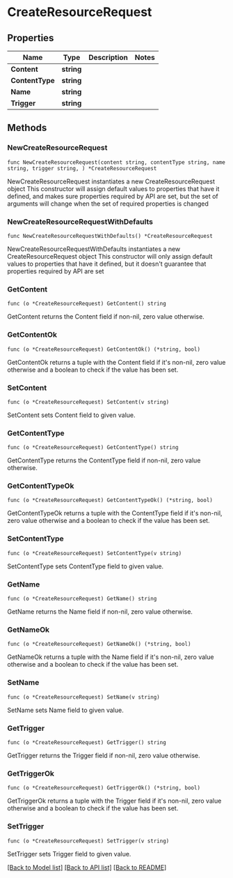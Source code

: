 # CreateResourceRequest

## Properties

Name | Type | Description | Notes
------------ | ------------- | ------------- | -------------
**Content** | **string** |  | 
**ContentType** | **string** |  | 
**Name** | **string** |  | 
**Trigger** | **string** |  | 

## Methods

### NewCreateResourceRequest

`func NewCreateResourceRequest(content string, contentType string, name string, trigger string, ) *CreateResourceRequest`

NewCreateResourceRequest instantiates a new CreateResourceRequest object
This constructor will assign default values to properties that have it defined,
and makes sure properties required by API are set, but the set of arguments
will change when the set of required properties is changed

### NewCreateResourceRequestWithDefaults

`func NewCreateResourceRequestWithDefaults() *CreateResourceRequest`

NewCreateResourceRequestWithDefaults instantiates a new CreateResourceRequest object
This constructor will only assign default values to properties that have it defined,
but it doesn't guarantee that properties required by API are set

### GetContent

`func (o *CreateResourceRequest) GetContent() string`

GetContent returns the Content field if non-nil, zero value otherwise.

### GetContentOk

`func (o *CreateResourceRequest) GetContentOk() (*string, bool)`

GetContentOk returns a tuple with the Content field if it's non-nil, zero value otherwise
and a boolean to check if the value has been set.

### SetContent

`func (o *CreateResourceRequest) SetContent(v string)`

SetContent sets Content field to given value.


### GetContentType

`func (o *CreateResourceRequest) GetContentType() string`

GetContentType returns the ContentType field if non-nil, zero value otherwise.

### GetContentTypeOk

`func (o *CreateResourceRequest) GetContentTypeOk() (*string, bool)`

GetContentTypeOk returns a tuple with the ContentType field if it's non-nil, zero value otherwise
and a boolean to check if the value has been set.

### SetContentType

`func (o *CreateResourceRequest) SetContentType(v string)`

SetContentType sets ContentType field to given value.


### GetName

`func (o *CreateResourceRequest) GetName() string`

GetName returns the Name field if non-nil, zero value otherwise.

### GetNameOk

`func (o *CreateResourceRequest) GetNameOk() (*string, bool)`

GetNameOk returns a tuple with the Name field if it's non-nil, zero value otherwise
and a boolean to check if the value has been set.

### SetName

`func (o *CreateResourceRequest) SetName(v string)`

SetName sets Name field to given value.


### GetTrigger

`func (o *CreateResourceRequest) GetTrigger() string`

GetTrigger returns the Trigger field if non-nil, zero value otherwise.

### GetTriggerOk

`func (o *CreateResourceRequest) GetTriggerOk() (*string, bool)`

GetTriggerOk returns a tuple with the Trigger field if it's non-nil, zero value otherwise
and a boolean to check if the value has been set.

### SetTrigger

`func (o *CreateResourceRequest) SetTrigger(v string)`

SetTrigger sets Trigger field to given value.



[[Back to Model list]](../README.md#documentation-for-models) [[Back to API list]](../README.md#documentation-for-api-endpoints) [[Back to README]](../README.md)


